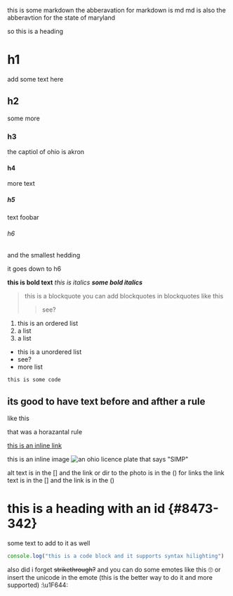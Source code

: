 this is some markdown
the abberavation for markdown is md
md is also the abberavtion for the state of maryland

so this is a heading
# h1
add some text here
## h2
some more
### h3
the captiol of ohio is akron
#### h4
more text
##### h5
text foobar
###### h6
and the smallest hedding

it goes down to h6

**this is bold text**
*this is italics*
***some bold italics***

> this is a blockquote
> you can add blockquotes in blockquotes like this
>> see?

1. this is an ordered list
2. a list
3. a list

- this is a unordered list
- see?
- more list

`this is some code`

its good to have text before and afther a rule
---
like this

that was a horazantal rule

[this is an inline link](https://www.markdownguide.org/cheat-sheet)

this is an inline image
![an ohio licence plate that says "SIMP"](http://img03.platesmania.com/201217/inf/2000b6ec54.png)

alt text is in the [] and the link or dir to the photo is in the ()
for links the link text is in the [] and the link is in the ()

# this is a heading with an id {#8473-342}
some text to add to it as well

```js
console.log("this is a code block and it supports syntax hilighting")
```

also did i forget ~~strikethrough?~~
and you can do some emotes like this :roll_eyes: or insert the unicode in the emote (this is the better way to do it and more supported) :\u1F644:
